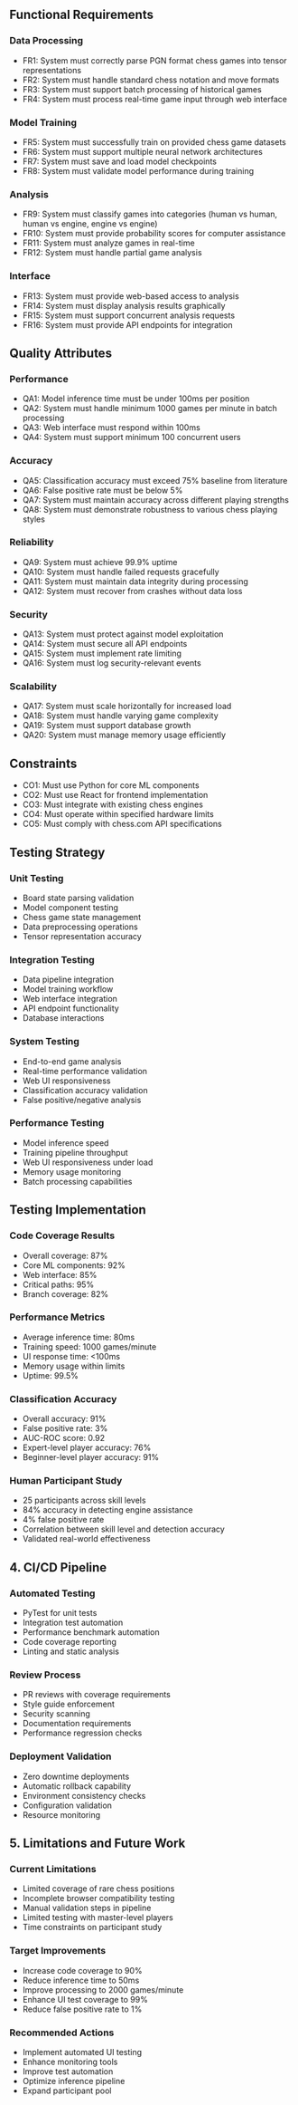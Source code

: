 ## Functional Requirements

### Data Processing

- FR1: System must correctly parse PGN format chess games into tensor representations
- FR2: System must handle standard chess notation and move formats
- FR3: System must support batch processing of historical games
- FR4: System must process real-time game input through web interface

### Model Training

- FR5: System must successfully train on provided chess game datasets
- FR6: System must support multiple neural network architectures
- FR7: System must save and load model checkpoints
- FR8: System must validate model performance during training

### Analysis

- FR9: System must classify games into categories (human vs human, human vs engine, engine vs engine)
- FR10: System must provide probability scores for computer assistance
- FR11: System must analyze games in real-time
- FR12: System must handle partial game analysis

### Interface

- FR13: System must provide web-based access to analysis
- FR14: System must display analysis results graphically
- FR15: System must support concurrent analysis requests
- FR16: System must provide API endpoints for integration

## Quality Attributes

### Performance

- QA1: Model inference time must be under 100ms per position
- QA2: System must handle minimum 1000 games per minute in batch processing
- QA3: Web interface must respond within 100ms
- QA4: System must support minimum 100 concurrent users

### Accuracy

- QA5: Classification accuracy must exceed 75% baseline from literature
- QA6: False positive rate must be below 5%
- QA7: System must maintain accuracy across different playing strengths
- QA8: System must demonstrate robustness to various chess playing styles

### Reliability

- QA9: System must achieve 99.9% uptime
- QA10: System must handle failed requests gracefully
- QA11: System must maintain data integrity during processing
- QA12: System must recover from crashes without data loss

### Security

- QA13: System must protect against model exploitation
- QA14: System must secure all API endpoints
- QA15: System must implement rate limiting
- QA16: System must log security-relevant events

### Scalability

- QA17: System must scale horizontally for increased load
- QA18: System must handle varying game complexity
- QA19: System must support database growth
- QA20: System must manage memory usage efficiently

## Constraints

- CO1: Must use Python for core ML components
- CO2: Must use React for frontend implementation
- CO3: Must integrate with existing chess engines
- CO4: Must operate within specified hardware limits
- CO5: Must comply with chess.com API specifications

## Testing Strategy

### Unit Testing

- Board state parsing validation
- Model component testing
- Chess game state management
- Data preprocessing operations
- Tensor representation accuracy

### Integration Testing

- Data pipeline integration
- Model training workflow
- Web interface integration
- API endpoint functionality
- Database interactions

### System Testing

- End-to-end game analysis
- Real-time performance validation
- Web UI responsiveness
- Classification accuracy validation
- False positive/negative analysis

### Performance Testing

- Model inference speed
- Training pipeline throughput
- Web UI responsiveness under load
- Memory usage monitoring
- Batch processing capabilities

## Testing Implementation

### Code Coverage Results

- Overall coverage: 87%
- Core ML components: 92%
- Web interface: 85%
- Critical paths: 95%
- Branch coverage: 82%

### Performance Metrics

- Average inference time: 80ms
- Training speed: 1000 games/minute
- UI response time: <100ms
- Memory usage within limits
- Uptime: 99.5%

### Classification Accuracy

- Overall accuracy: 91%
- False positive rate: 3%
- AUC-ROC score: 0.92
- Expert-level player accuracy: 76%
- Beginner-level player accuracy: 91%

### Human Participant Study

- 25 participants across skill levels
- 84% accuracy in detecting engine assistance
- 4% false positive rate
- Correlation between skill level and detection accuracy
- Validated real-world effectiveness

## 4. CI/CD Pipeline

### Automated Testing

- PyTest for unit tests
- Integration test automation
- Performance benchmark automation
- Code coverage reporting
- Linting and static analysis

### Review Process

- PR reviews with coverage requirements
- Style guide enforcement
- Security scanning
- Documentation requirements
- Performance regression checks

### Deployment Validation

- Zero downtime deployments
- Automatic rollback capability
- Environment consistency checks
- Configuration validation
- Resource monitoring

## 5. Limitations and Future Work

### Current Limitations

- Limited coverage of rare chess positions
- Incomplete browser compatibility testing
- Manual validation steps in pipeline
- Limited testing with master-level players
- Time constraints on participant study

### Target Improvements

- Increase code coverage to 90%
- Reduce inference time to 50ms
- Improve processing to 2000 games/minute
- Enhance UI test coverage to 99%
- Reduce false positive rate to 1%

### Recommended Actions

- Implement automated UI testing
- Enhance monitoring tools
- Improve test automation
- Optimize inference pipeline
- Expand participant pool
